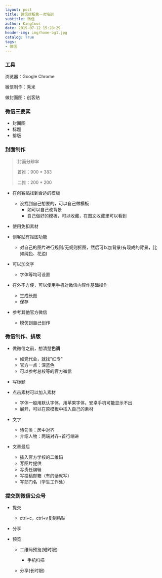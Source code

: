 ```yaml
---
layout: post
title: 微信排版第一次培训
subtitle: 微信
author: Kingtous
date: 2019-07-12 15:28:29
header-img: img/home-bg1.jpg
catalog: True
tags:
- 微信
---
```


### 工具

浏览器：Google Chrome

微信制作：秀米

做封面图：创客贴



### 微信三要素

- 封面图
- 标题
- 排版



### 封面制作

> 封面分辨率
>
> 首推：900 * 383
>
> 二推：200 * 200

- 在创客贴找到合适的模板
  - 没找到自己想要的，可以自己做模板
    - 如可以自己改背景
    - 自己做好的模板，可以收藏，在图文收藏里可以看到
- 使用免扣素材
- 创客贴有抠图功能
  - 对自己的图片进行规则/无规则抠图，然后可以加背景(有现成的背景，比如纯色、花边)

- 可以加文字
  - 字体等均可设置

- 在外不方便，可以使用手机对微信内容作基础操作
  - 生成长图
  - 保存
- 参考其他官方微信
  - 模仿到自己创作



### 微信制作、排版

- 做微信之前，想清楚**色调**
  - 如党代会，就找"红专"
  - 官方一点：深蓝色
  - 可以参考总校等的官方微信

- 写标题
- 点击素材可以加入素材
  - 字体一般用默认字体，用苹果字体，安卓手机可能显示不出
  - 展开，可以在原模板中插入自己的素材

- 文字
  - 诗句类：居中对齐
  - 介绍人物：两端对齐+首行缩进

- 文章最后
  - 插入官方学校的二维码
  - 写图片提供
  - 写责任编辑
  - 写投稿邮箱（有的话就写）
  - 写部门名（学生工作处）



### 提交到微信公众号

- 提交

  - ctrl+c，ctrl+v复制粘贴

- 分享

- 预览

  - 二维码预览(短时限)

    - 手机扫描

  - 分享(长时限)

    